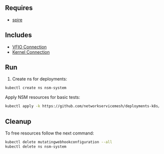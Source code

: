 ## Requires

- [spire](../spire)

## Includes

- [VFIO Connection](../use-cases/Vfio2Noop)
- [Kernel Connection](../use-cases/SriovKernel2Noop)

## Run

1. Create ns for deployments:
```bash
kubectl create ns nsm-system
```

Apply NSM resources for basic tests:
```bash
kubectl apply -k https://github.com/networkservicemesh/deployments-k8s/examples/sriov?ref=755b07dde4faac5309beb197d9785018c3494954
```

## Cleanup

To free resources follow the next command:
```bash
kubectl delete mutatingwebhookconfiguration --all
kubectl delete ns nsm-system
```
